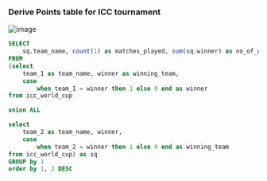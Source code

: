 ### Derive Points table for ICC tournament
![image](https://github.com/user-attachments/assets/33f2b9eb-af12-4ca4-a7e8-eddad2b4e87f)

```sql
SELECT
	sq.team_name, count(1) as matches_played, sum(sq.winner) as no_of_wins, count(1) - sum(sq.winner) as no_of_loses
FROM
(select 
	team_1 as team_name, winner as winning_team, 
	case 
    	when team_1 = winner then 1 else 0 end as winner
from icc_world_cup

union ALL

select 
	team_2 as team_name, winner, 
	case 
    	when team_2 = winner then 1 else 0 end as winning_team
from icc_world_cup) as sq 
GROUP by 1
order by 1, 2 DESC
```
